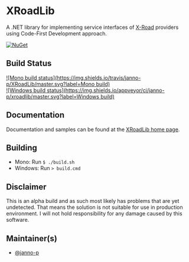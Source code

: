 # XRoadLib

A .NET library for implementing service interfaces of [X-Road](http://x-road.eu) providers using Code-First Development approach.

[![NuGet](https://buildstats.info/nuget/XRoadLib?includePreReleases=true)](https://www.nuget.org/packages/XRoadLib/)

## Build Status

[![Mono build status](https://img.shields.io/travis/janno-p/XRoadLib/master.svg?label=Mono build)](https://travis-ci.org/janno-p/XRoadLib/)  
[![Windows build status](https://img.shields.io/appveyor/ci/janno-p/xroadlib/master.svg?label=Windows build)](https://ci.appveyor.com/project/janno-p/xroadlib)  

## Documentation

Documentation and samples can be found at the [XRoadLib home page](http://janno-p.github.com/XRoadLib/).

## Building

* Mono: Run `$ ./build.sh`
* Windows: Run `> build.cmd`

## Disclaimer

This is an alpha build and as such most likely has problems that are yet undetected. That means the solution is not suitable
for use in production environment. I will not hold responsibility for any damage caused by this software.

## Maintainer(s)

* [@janno-p](https://github.com/janno-p)
